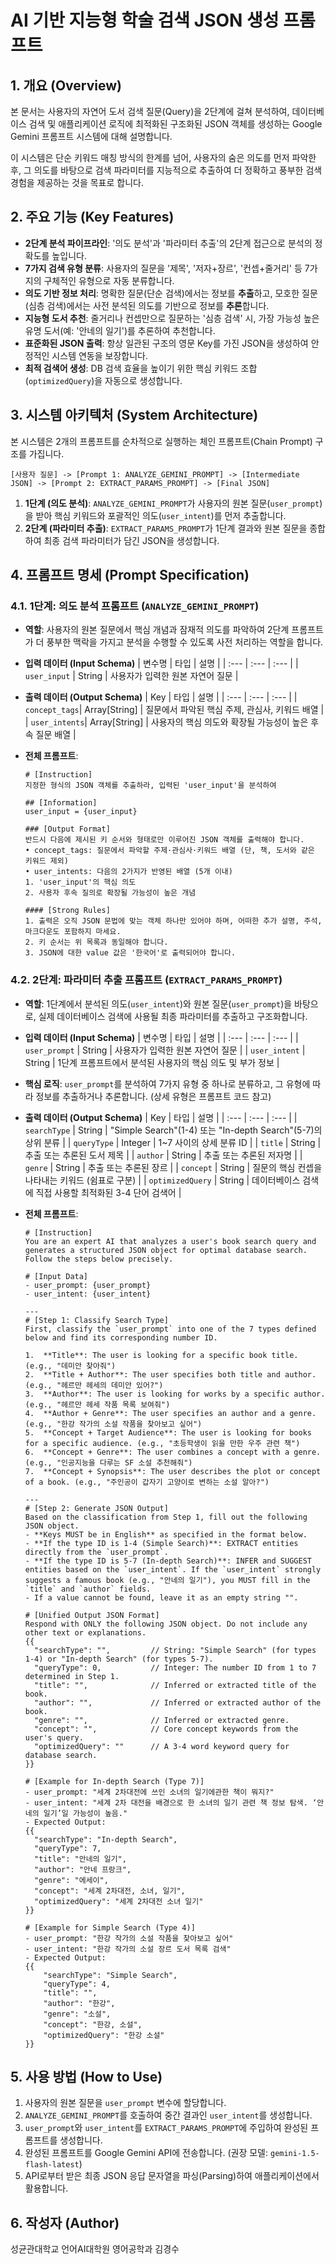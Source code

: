 # AI 기반 지능형 학술 검색 JSON 생성 프롬프트

## 1\. 개요 (Overview)

본 문서는 사용자의 자연어 도서 검색 질문(Query)을 2단계에 걸쳐 분석하여, 데이터베이스 검색 및 애플리케이션 로직에 최적화된 구조화된 JSON 객체를 생성하는 Google Gemini 프롬프트 시스템에 대해 설명합니다.

이 시스템은 단순 키워드 매칭 방식의 한계를 넘어, 사용자의 숨은 의도를 먼저 파악한 후, 그 의도를 바탕으로 검색 파라미터를 지능적으로 추출하여 더 정확하고 풍부한 검색 경험을 제공하는 것을 목표로 합니다.

## 2\. 주요 기능 (Key Features)

  * **2단계 분석 파이프라인**: '의도 분석'과 '파라미터 추출'의 2단계 접근으로 분석의 정확도를 높입니다.
  * **7가지 검색 유형 분류**: 사용자의 질문을 '제목', '저자+장르', '컨셉+줄거리' 등 7가지의 구체적인 유형으로 자동 분류합니다.
  * **의도 기반 정보 처리**: 명확한 질문(단순 검색)에서는 정보를 **추출**하고, 모호한 질문(심층 검색)에서는 사전 분석된 의도를 기반으로 정보를 **추론**합니다.
  * **지능형 도서 추천**: 줄거리나 컨셉만으로 질문하는 '심층 검색' 시, 가장 가능성 높은 유명 도서(예: '안네의 일기')를 추론하여 추천합니다.
  * **표준화된 JSON 출력**: 항상 일관된 구조의 영문 Key를 가진 JSON을 생성하여 안정적인 시스템 연동을 보장합니다.
  * **최적 검색어 생성**: DB 검색 효율을 높이기 위한 핵심 키워드 조합(`optimizedQuery`)을 자동으로 생성합니다.

## 3\. 시스템 아키텍처 (System Architecture)

본 시스템은 2개의 프롬프트를 순차적으로 실행하는 체인 프롬프트(Chain Prompt) 구조를 가집니다.

```
[사용자 질문] -> [Prompt 1: ANALYZE_GEMINI_PROMPT] -> [Intermediate JSON] -> [Prompt 2: EXTRACT_PARAMS_PROMPT] -> [Final JSON]
```

1.  **1단계 (의도 분석)**: `ANALYZE_GEMINI_PROMPT`가 사용자의 원본 질문(`user_prompt`)을 받아 핵심 키워드와 포괄적인 의도(`user_intent`)를 먼저 추출합니다.
2.  **2단계 (파라미터 추출)**: `EXTRACT_PARAMS_PROMPT`가 1단계 결과와 원본 질문을 종합하여 최종 검색 파라미터가 담긴 JSON을 생성합니다.

## 4\. 프롬프트 명세 (Prompt Specification)

### 4.1. 1단계: 의도 분석 프롬프트 (`ANALYZE_GEMINI_PROMPT`)

  * **역할**: 사용자의 원본 질문에서 핵심 개념과 잠재적 의도를 파악하여 2단계 프롬프트가 더 풍부한 맥락을 가지고 분석을 수행할 수 있도록 사전 처리하는 역할을 합니다.

  * **입력 데이터 (Input Schema)**
    | 변수명 | 타입 | 설명 |
    | :--- | :--- | :--- |
    | `user_input` | String | 사용자가 입력한 원본 자연어 질문 |

  * **출력 데이터 (Output Schema)**
    | Key | 타입 | 설명 |
    | :--- | :--- | :--- |
    | `concept_tags`| Array[String] | 질문에서 파악된 핵심 주제, 관심사, 키워드 배열 |
    | `user_intents`| Array[String] | 사용자의 핵심 의도와 확장될 가능성이 높은 후속 질문 배열 |

  * **전체 프롬프트**:

    ```
    # [Instruction]
    지정한 형식의 JSON 객체를 추출하라, 입력된 'user_input'을 분석하여

    ## [Information]
    user_input = {user_input}

    ### [Output Format]
    반드시 다음에 제시된 키 순서와 형태로만 이루어진 JSON 객체를 출력해야 합니다.
    • concept_tags: 질문에서 파악할 주제·관심사·키워드 배열 (단, 책, 도서와 같은 키워드 제외)  
    • user_intents: 다음의 2가지가 반영된 배열 (5개 이내) 
    1. 'user_input'의 핵심 의도 
    2. 사용자 후속 질의로 확장될 가능성이 높은 개념

    #### [Strong Rules]
    1. 출력은 오직 JSON 문법에 맞는 객체 하나만 있어야 하며, 어떠한 추가 설명, 주석, 마크다운도 포함하지 마세요.
    2. 키 순서는 위 목록과 동일해야 합니다.
    3. JSON에 대한 value 값은 '한국어'로 출력되어야 합니다.
    ```

### 4.2. 2단계: 파라미터 추출 프롬프트 (`EXTRACT_PARAMS_PROMPT`)

  * **역할**: 1단계에서 분석된 의도(`user_intent`)와 원본 질문(`user_prompt`)을 바탕으로, 실제 데이터베이스 검색에 사용될 최종 파라미터를 추출하고 구조화합니다.

  * **입력 데이터 (Input Schema)**
    | 변수명 | 타입 | 설명 |
    | :--- | :--- | :--- |
    | `user_prompt` | String | 사용자가 입력한 원본 자연어 질문 |
    | `user_intent` | String | 1단계 프롬프트에서 분석된 사용자의 핵심 의도 및 부가 정보 |

  * **핵심 로직**: `user_prompt`를 분석하여 7가지 유형 중 하나로 분류하고, 그 유형에 따라 정보를 추출하거나 추론합니다. (상세 유형은 프롬프트 코드 참고)

  * **출력 데이터 (Output Schema)**
    | Key | 타입 | 설명 |
    | :--- | :--- | :--- |
    | `searchType` | String | "Simple Search"(1-4) 또는 "In-depth Search"(5-7)의 상위 분류 |
    | `queryType` | Integer | 1\~7 사이의 상세 분류 ID |
    | `title` | String | 추출 또는 추론된 도서 제목 |
    | `author` | String | 추출 또는 추론된 저자명 |
    | `genre` | String | 추출 또는 추론된 장르 |
    | `concept` | String | 질문의 핵심 컨셉을 나타내는 키워드 (쉼표로 구분) |
    | `optimizedQuery` | String | 데이터베이스 검색에 직접 사용할 최적화된 3-4 단어 검색어 |

  * **전체 프롬프트**:

    ```
    # [Instruction]
    You are an expert AI that analyzes a user's book search query and generates a structured JSON object for optimal database search. Follow the steps below precisely.

    # [Input Data]
    - user_prompt: {user_prompt}
    - user_intent: {user_intent}

    ---
    # [Step 1: Classify Search Type]
    First, classify the `user_prompt` into one of the 7 types defined below and find its corresponding number ID.

    1.  **Title**: The user is looking for a specific book title. (e.g., "데미안 찾아줘")
    2.  **Title + Author**: The user specifies both title and author. (e.g., "헤르만 헤세의 데미안 있어?")
    3.  **Author**: The user is looking for works by a specific author. (e.g., "헤르만 헤세 작품 목록 보여줘")
    4.  **Author + Genre**: The user specifies an author and a genre. (e.g., "한강 작가의 소설 작품을 찾아보고 싶어")
    5.  **Concept + Target Audience**: The user is looking for books for a specific audience. (e.g., "초등학생이 읽을 만한 우주 관련 책")
    6.  **Concept + Genre**: The user combines a concept with a genre. (e.g., "인공지능을 다루는 SF 소설 추천해줘")
    7.  **Concept + Synopsis**: The user describes the plot or concept of a book. (e.g., "주인공이 갑자기 고양이로 변하는 소설 알아?")

    ---
    # [Step 2: Generate JSON Output]
    Based on the classification from Step 1, fill out the following JSON object.
    - **Keys MUST be in English** as specified in the format below.
    - **If the type ID is 1-4 (Simple Search)**: EXTRACT entities directly from the `user_prompt`.
    - **If the type ID is 5-7 (In-depth Search)**: INFER and SUGGEST entities based on the `user_intent`. If the `user_intent` strongly suggests a famous book (e.g., "안네의 일기"), you MUST fill in the `title` and `author` fields.
    - If a value cannot be found, leave it as an empty string "".

    # [Unified Output JSON Format]
    Respond with ONLY the following JSON object. Do not include any other text or explanations.
    {{
      "searchType": "",         // String: "Simple Search" (for types 1-4) or "In-depth Search" (for types 5-7).
      "queryType": 0,           // Integer: The number ID from 1 to 7 determined in Step 1.
      "title": "",              // Inferred or extracted title of the book.
      "author": "",             // Inferred or extracted author of the book.
      "genre": "",              // Inferred or extracted genre.
      "concept": "",            // Core concept keywords from the user's query.
      "optimizedQuery": ""      // A 3-4 word keyword query for database search.
    }}

    # [Example for In-depth Search (Type 7)]
    - user_prompt: "세계 2차대전에 쓰인 소녀의 일기에관한 책이 뭐지?"
    - user_intent: "세계 2차 대전을 배경으로 한 소녀의 일기 관련 책 정보 탐색. ‘안네의 일기’일 가능성이 높음."
    - Expected Output:
    {{
      "searchType": "In-depth Search",
      "queryType": 7,
      "title": "안네의 일기",
      "author": "안네 프랑크",
      "genre": "에세이",
      "concept": "세계 2차대전, 소녀, 일기",
      "optimizedQuery": "세계 2차대전 소녀 일기"
    }}

    # [Example for Simple Search (Type 4)]
    - user_prompt: "한강 작가의 소설 작품을 찾아보고 싶어"
    - user_intent: "한강 작가의 소설 장르 도서 목록 검색"
    - Expected Output:
    {{
        "searchType": "Simple Search",
        "queryType": 4,
        "title": "",
        "author": "한강",
        "genre": "소설",
        "concept": "한강, 소설",
        "optimizedQuery": "한강 소설"
    }}
    ```

## 5\. 사용 방법 (How to Use)

1.  사용자의 원본 질문을 `user_prompt` 변수에 할당합니다.
2.  `ANALYZE_GEMINI_PROMPT`를 호출하여 중간 결과인 `user_intent`를 생성합니다.
3.  `user_prompt`와 `user_intent`를 `EXTRACT_PARAMS_PROMPT`에 주입하여 완성된 프롬프트를 생성합니다.
4.  완성된 프롬프트를 Google Gemini API에 전송합니다. (권장 모델: `gemini-1.5-flash-latest`)
5.  API로부터 받은 최종 JSON 응답 문자열을 파싱(Parsing)하여 애플리케이션에서 활용합니다.

## 6\. 작성자 (Author)
성균관대학교 언어AI대학원 영어공학과 김경수 
